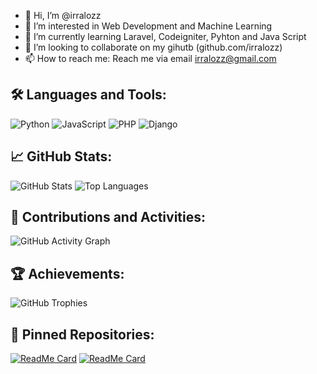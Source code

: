 - 👋 Hi, I’m @irralozz
- 👀 I’m interested in Web Development and Machine Learning
- 🌱 I’m currently learning Laravel, Codeigniter, Pyhton and Java Script
- 💞️ I’m looking to collaborate on my gihutb (github.com/irralozz)
- 📫 How to reach me: Reach me via email irralozz@gmail.com

<!---
irralozz/irralozz is a ✨ special ✨ repository because its `README.md` (this file) appears on your GitHub profile.
You can click the Preview link to take a look at your changes.
--->
## 🛠 Languages and Tools:

![Python](https://img.shields.io/badge/-Python-000?&logo=Python)
![JavaScript](https://img.shields.io/badge/-JavaScript-000?&logo=JavaScript)
![PHP](https://img.shields.io/badge/-PHP-000?&logo=PhP)
![Django](https://img.shields.io/badge/-Django-000?&logo=Django)

## 📈 GitHub Stats:

![GitHub Stats](https://github-readme-stats.vercel.app/api?username=your-username&show_icons=true&hide_border=true&theme=radical)
![Top Languages](https://github-readme-stats.vercel.app/api/top-langs/?username=your-username&layout=compact&hide_border=true&theme=radical)

## 🚀 Contributions and Activities:

![GitHub Activity Graph](https://activity-graph.herokuapp.com/graph?username=your-username&theme=github)

## 🏆 Achievements:

![GitHub Trophies](https://github-profile-trophy.vercel.app/?username=your-username&theme=radical&no-frame=true&margin-w=15)

## 📌 Pinned Repositories:

[![ReadMe Card](https://github-readme-stats.vercel.app/api/pin/?username=your-username&repo=your-repo&theme=radical)](https://github.com/your-username/your-repo)
[![ReadMe Card](https://github-readme-stats.vercel.app/api/pin/?username=your-username&repo=your-repo&theme=radical)](https://github.com/your-username/your-repo)
